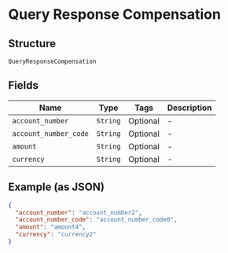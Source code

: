 
# Query Response Compensation

## Structure

`QueryResponseCompensation`

## Fields

| Name | Type | Tags | Description |
|  --- | --- | --- | --- |
| `account_number` | `String` | Optional | - |
| `account_number_code` | `String` | Optional | - |
| `amount` | `String` | Optional | - |
| `currency` | `String` | Optional | - |

## Example (as JSON)

```json
{
  "account_number": "account_number2",
  "account_number_code": "account_number_code0",
  "amount": "amount4",
  "currency": "currency2"
}
```


